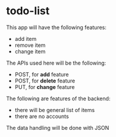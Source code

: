 # todo-list

This app will have the following features:
* add item
* remove item
* change item

The APIs used here will be the following:
* POST, for **add** feature
* POST, for **delete** feature
* PUT, for **change** feature

The following are features of the backend:
* there will be general list of items
* there are no accounts

The data handling will be done with JSON